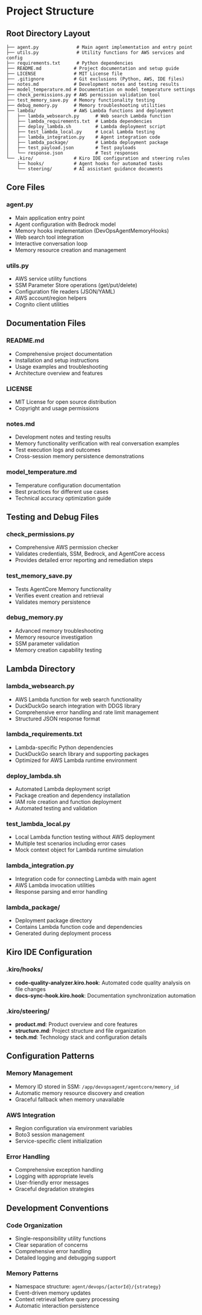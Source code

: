 # Project Structure

## Root Directory Layout
```
├── agent.py              # Main agent implementation and entry point
├── utils.py              # Utility functions for AWS services and config
├── requirements.txt      # Python dependencies
├── README.md            # Project documentation and setup guide
├── LICENSE              # MIT License file
├── .gitignore           # Git exclusions (Python, AWS, IDE files)
├── notes.md             # Development notes and testing results
├── model_temperature.md # Documentation on model temperature settings
├── check_permissions.py # AWS permission validation tool
├── test_memory_save.py  # Memory functionality testing
├── debug_memory.py      # Memory troubleshooting utilities
├── lambda/              # AWS Lambda functions and deployment
│   ├── lambda_websearch.py      # Web search Lambda function
│   ├── lambda_requirements.txt  # Lambda dependencies
│   ├── deploy_lambda.sh         # Lambda deployment script
│   ├── test_lambda_local.py     # Local Lambda testing
│   ├── lambda_integration.py    # Agent integration code
│   ├── lambda_package/          # Lambda deployment package
│   ├── test_payload.json        # Test payloads
│   └── response.json            # Test responses
└── .kiro/               # Kiro IDE configuration and steering rules
    ├── hooks/           # Agent hooks for automated tasks
    └── steering/        # AI assistant guidance documents
```

## Core Files

### agent.py
- Main application entry point
- Agent configuration with Bedrock model
- Memory hooks implementation (DevOpsAgentMemoryHooks)
- Web search tool integration
- Interactive conversation loop
- Memory resource creation and management

### utils.py
- AWS service utility functions
- SSM Parameter Store operations (get/put/delete)
- Configuration file readers (JSON/YAML)
- AWS account/region helpers
- Cognito client utilities

## Documentation Files

### README.md
- Comprehensive project documentation
- Installation and setup instructions
- Usage examples and troubleshooting
- Architecture overview and features

### LICENSE
- MIT License for open source distribution
- Copyright and usage permissions

### notes.md
- Development notes and testing results
- Memory functionality verification with real conversation examples
- Test execution logs and outcomes
- Cross-session memory persistence demonstrations

### model_temperature.md
- Temperature configuration documentation
- Best practices for different use cases
- Technical accuracy optimization guide

## Testing and Debug Files

### check_permissions.py
- Comprehensive AWS permission checker
- Validates credentials, SSM, Bedrock, and AgentCore access
- Provides detailed error reporting and remediation steps

### test_memory_save.py
- Tests AgentCore Memory functionality
- Verifies event creation and retrieval
- Validates memory persistence

### debug_memory.py
- Advanced memory troubleshooting
- Memory resource investigation
- SSM parameter validation
- Memory creation capability testing

## Lambda Directory

### lambda_websearch.py
- AWS Lambda function for web search functionality
- DuckDuckGo search integration with DDGS library
- Comprehensive error handling and rate limit management
- Structured JSON response format

### lambda_requirements.txt
- Lambda-specific Python dependencies
- DuckDuckGo search library and supporting packages
- Optimized for AWS Lambda runtime environment

### deploy_lambda.sh
- Automated Lambda deployment script
- Package creation and dependency installation
- IAM role creation and function deployment
- Automated testing and validation

### test_lambda_local.py
- Local Lambda function testing without AWS deployment
- Multiple test scenarios including error cases
- Mock context object for Lambda runtime simulation

### lambda_integration.py
- Integration code for connecting Lambda with main agent
- AWS Lambda invocation utilities
- Response parsing and error handling

### lambda_package/
- Deployment package directory
- Contains Lambda function code and dependencies
- Generated during deployment process

## Kiro IDE Configuration

### .kiro/hooks/
- **code-quality-analyzer.kiro.hook**: Automated code quality analysis on file changes
- **docs-sync-hook.kiro.hook**: Documentation synchronization automation

### .kiro/steering/
- **product.md**: Product overview and core features
- **structure.md**: Project structure and file organization
- **tech.md**: Technology stack and configuration details

## Configuration Patterns

### Memory Management
- Memory ID stored in SSM: `/app/devopsagent/agentcore/memory_id`
- Automatic memory resource discovery and creation
- Graceful fallback when memory unavailable

### AWS Integration
- Region configuration via environment variables
- Boto3 session management
- Service-specific client initialization

### Error Handling
- Comprehensive exception handling
- Logging with appropriate levels
- User-friendly error messages
- Graceful degradation strategies

## Development Conventions

### Code Organization
- Single-responsibility utility functions
- Clear separation of concerns
- Comprehensive error handling
- Detailed logging and debugging support

### Memory Patterns
- Namespace structure: `agent/devops/{actorId}/{strategy}`
- Event-driven memory updates
- Context retrieval before query processing
- Automatic interaction persistence